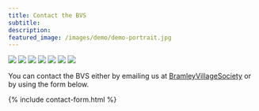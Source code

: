 ```yaml
---
title: Contact the BVS
subtitle: 
description: 
featured_image: /images/demo/demo-portrait.jpg
---
```


<div class="gallery" data-columns="9">
    <img src="{{site.url}}/images/des.png">
    <img src="{{site.url}}/images/margaret.png">
    <img src="{{site.url}}/images/richard.png">
    <img src="{{site.url}}/images/rosemarie.png">
    <img src="{{site.url}}/images/diane 2.png">
    <img src="{{site.url}}/images/steven.png">   
    <img src="{{site.url}}/images/lizs.png">
</div>     

You can contact the BVS either by emailing us at [BramleyVillageSociety](mailto:BramleyVillageSociety@gmail.com) or by using the form below.

{% include contact-form.html %}

